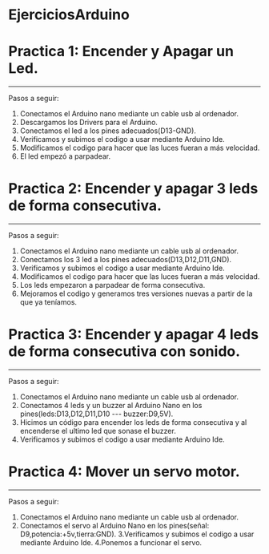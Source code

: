 # EjerciciosArduino

# Practica 1: Encender y Apagar un Led.
---------
Pasos a seguir:
1. Conectamos el Arduino nano mediante un cable usb al ordenador.
2. Descargamos los Drivers para el Arduino.
3. Conectamos el led a los pines adecuados(D13-GND).
4. Verificamos y subimos el codigo a usar mediante Arduino Ide.
5. Modificamos el codigo para hacer que las luces fueran a más velocidad.
6. El led empezó a parpadear.


# Practica 2: Encender y apagar 3 leds de forma consecutiva.
---------
Pasos a seguir:
1. Conectamos el Arduino nano mediante un cable usb al ordenador.
2. Conectamos los 3 led a los pines adecuados(D13,D12,D11,GND).
3. Verificamos y subimos el codigo a usar mediante Arduino Ide.
4. Modificamos el codigo para hacer que las luces fueran a más velocidad.
5. Los leds empezaron a parpadear de forma consecutiva.
6. Mejoramos el codigo y generamos tres versiones nuevas a partir de la que ya teníamos.


# Practica 3: Encender y apagar 4 leds de forma consecutiva con sonido.
---------
Pasos a seguir:
1. Conectamos el Arduino nano mediante un cable usb al ordenador.
2. Conectamos 4 leds y un buzzer al Arduino Nano en los pines(leds:D13,D12,D11,D10 --- buzzer:D9,5V).
3. Hicimos un código para encender los leds de forma consecutiva y al encenderse el ultimo led que sonase el buzzer.
4. Verificamos y subimos el codigo a usar mediante Arduino Ide.


# Practica 4: Mover un servo motor.
---------
Pasos a seguir:
1. Conectamos el Arduino nano mediante un cable usb al ordenador.
2. Conectamos el servo al Arduino Nano en los pines(señal: D9,potencia:+5v,tierra:GND).
3.Verificamos y subimos el codigo a usar mediante Arduino Ide.
4.Ponemos a funcionar el servo.
